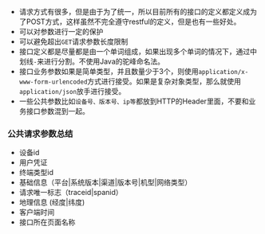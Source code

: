 - 请求方式有很多，但是由于为了统一，所以目前所有的接口的定义都定义成为了POST方式，这样虽然不完全遵守restful的定义，但是也有一些好处。
 - 可以对参数进行一定的保护
 - 可以避免超出`GET`请求参数长度限制
- 接口定义都是尽量都是由一个单词组成，如果出现多个单词的情况下，通过中划线`-`来进行分割。不使用Java的驼峰命名法。
- 接口业务参数如果是简单类型，并且数量少于3个，则使用`application/x-www-form-urlencoded`方式进行接受。如果是复杂对象类型，那么就使用`application/json`放手进行接受。
- 一些公共参数比如`设备号、版本号、ip等`都放到HTTP的Header里面，不要和业务接口参数混到一起。

### 公共请求参数总结
- 设备id
- 用户凭证
- 终端类型id
- 基础信息（平台|系统版本|渠道|版本号|机型|网络类型）
- 请求唯一标志（traceid|spanid）
- 地理信息 (经度|纬度)
- 客户端时间
- 接口所在页面名称

